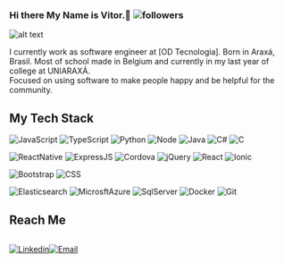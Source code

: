 ### Hi there My Name is Vitor.👋        ![followers](https://img.shields.io/github/followers/STHEe?style=social)

<p>
  
  ![alt text](http://www.odtecnologia.com.br/img/od_tp.png "ODTecnologia")
  
  
  I currently work as software engineer at [OD Tecnologia]. 
  Born in Araxá, Brasil. Most of school made in Belgium and currently in my last year of college at UNIARAXÁ. <br />
  Focused on using software to make people happy and be helpful for the community. 
</p>

## My Tech Stack
![JavaScript](https://img.shields.io/badge/-JavaScript-%232c3e50?style=flat-square&logo=javascript)
![TypeScript](https://img.shields.io/badge/-TypeScript-%232c3e50?style=flat-square&logo=TypeScript)
![Python](https://img.shields.io/badge/-Python-%232c3e50?style=flat-square&logo=python)
![Node](https://img.shields.io/badge/-Node-%232c3e50?style=flat-square&logo=node-dot-js)
![Java](https://img.shields.io/badge/-Java-%232c3e50?style=flat-square&logo=Java)
![C#](https://img.shields.io/badge/-CSharp-%232c3e50?style=flat-square&logo=C%20Sharp)
![C](https://img.shields.io/badge/-C-%232c3e50?style=flat-square&logo=C)

![ReactNative](https://img.shields.io/badge/-React%20Native-%232c3e50?style=flat-square&logo=react)
![ExpressJS](https://img.shields.io/badge/-ExpressJS-%232c3e50?style=flat-square&logo=Expressjs)
![Cordova](https://img.shields.io/badge/-Cordova-%232c3e50?style=flat-square&logo=apachecordova)
![jQuery](https://img.shields.io/badge/-jQuery-%232c3e50?style=flat-square&logo=jQuery)
![React](https://img.shields.io/badge/-React-%232c3e50?style=flat-square&logo=react)
![Ionic](https://img.shields.io/badge/-Ionic-%232c3e50?style=flat-square&logo=ionic)

![Bootstrap](https://img.shields.io/badge/-Bootstrap-%232c3e50?style=flat-square&logo=Bootstrap)
![CSS](https://img.shields.io/badge/-CSS-%232c3e50?style=flat-square&logo=css3)

![Elasticsearch](https://img.shields.io/badge/-Elasticsearch-%232c3e50?style=flat-square&logo=elasticsearch)
![MicrosftAzure](https://img.shields.io/badge/-Microsft%20Azure-%232c3e50?style=flat-square&logo=azuredevops)
![SqlServer](https://img.shields.io/badge/-SQLServer-%232c3e50?style=flat-square&logo=SQLServer)
![Docker](https://img.shields.io/badge/-Docker-%232c3e50?style=flat-square&logo=docker)
![Git](https://img.shields.io/badge/-Git-%232c3e50?style=flat-square&logo=git)

<!---
## Portfolio
[www.arifszn.com](https://www.arifszn.com)
-->

## Reach Me
<div style="display: flex; flex-direction: row">
<a href="https://www.linkedin.com/in/vitor-henrique-costa-ferreira-8a5b93164/">

  ![Linkedin](https://shields.io/badge/Linkedin--lightgrey?logo=linkedin&style=social)

</a>
<a href="mailto:vitor.ferreira@oraculodecisor.com">
  
  ![Email](https://shields.io/badge/Gmail--lightgrey?logo=gmail&style=social)

</a>
</div>


